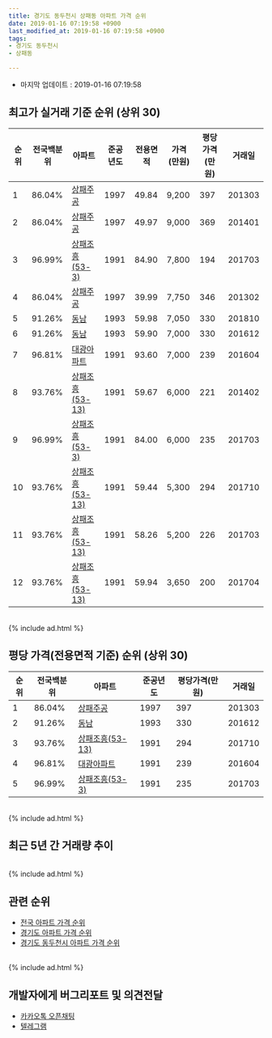 ```yaml
---
title: 경기도 동두천시 상패동 아파트 가격 순위
date: 2019-01-16 07:19:58 +0900
last_modified_at: 2019-01-16 07:19:58 +0900
tags:
- 경기도 동두천시
- 상패동

---
```


* 마지막 업데이트 : 2019-01-16 07:19:58

## 최고가 실거래 기준 순위 (상위 30)


|순위|전국백분위|아파트|준공년도|전용면적|가격(만원)|평당가격(만원)|거래일|
|---|---|---|---|---|---|---|---|
|1|86.04%|[상패주공](https://search.naver.com/search.naver?query=%EA%B2%BD%EA%B8%B0%EB%8F%84+%EB%8F%99%EB%91%90%EC%B2%9C%EC%8B%9C+%EC%83%81%ED%8C%A8%EB%8F%99+%EC%83%81%ED%8C%A8%EC%A3%BC%EA%B3%B5)|1997|49.84|9,200|397|201303|
|2|86.04%|[상패주공](https://search.naver.com/search.naver?query=%EA%B2%BD%EA%B8%B0%EB%8F%84+%EB%8F%99%EB%91%90%EC%B2%9C%EC%8B%9C+%EC%83%81%ED%8C%A8%EB%8F%99+%EC%83%81%ED%8C%A8%EC%A3%BC%EA%B3%B5)|1997|49.97|9,000|369|201401|
|3|96.99%|[상패조흥(53-3)](https://search.naver.com/search.naver?query=%EA%B2%BD%EA%B8%B0%EB%8F%84+%EB%8F%99%EB%91%90%EC%B2%9C%EC%8B%9C+%EC%83%81%ED%8C%A8%EB%8F%99+%EC%83%81%ED%8C%A8%EC%A1%B0%ED%9D%A5%2853-3%29)|1991|84.90|7,800|194|201703|
|4|86.04%|[상패주공](https://search.naver.com/search.naver?query=%EA%B2%BD%EA%B8%B0%EB%8F%84+%EB%8F%99%EB%91%90%EC%B2%9C%EC%8B%9C+%EC%83%81%ED%8C%A8%EB%8F%99+%EC%83%81%ED%8C%A8%EC%A3%BC%EA%B3%B5)|1997|39.99|7,750|346|201302|
|5|91.26%|[동남](https://search.naver.com/search.naver?query=%EA%B2%BD%EA%B8%B0%EB%8F%84+%EB%8F%99%EB%91%90%EC%B2%9C%EC%8B%9C+%EC%83%81%ED%8C%A8%EB%8F%99+%EB%8F%99%EB%82%A8)|1993|59.98|7,050|330|201810|
|6|91.26%|[동남](https://search.naver.com/search.naver?query=%EA%B2%BD%EA%B8%B0%EB%8F%84+%EB%8F%99%EB%91%90%EC%B2%9C%EC%8B%9C+%EC%83%81%ED%8C%A8%EB%8F%99+%EB%8F%99%EB%82%A8)|1993|59.90|7,000|330|201612|
|7|96.81%|[대광아파트](https://search.naver.com/search.naver?query=%EA%B2%BD%EA%B8%B0%EB%8F%84+%EB%8F%99%EB%91%90%EC%B2%9C%EC%8B%9C+%EC%83%81%ED%8C%A8%EB%8F%99+%EB%8C%80%EA%B4%91%EC%95%84%ED%8C%8C%ED%8A%B8)|1991|93.60|7,000|239|201604|
|8|93.76%|[상패조흥(53-13)](https://search.naver.com/search.naver?query=%EA%B2%BD%EA%B8%B0%EB%8F%84+%EB%8F%99%EB%91%90%EC%B2%9C%EC%8B%9C+%EC%83%81%ED%8C%A8%EB%8F%99+%EC%83%81%ED%8C%A8%EC%A1%B0%ED%9D%A5%2853-13%29)|1991|59.67|6,000|221|201402|
|9|96.99%|[상패조흥(53-3)](https://search.naver.com/search.naver?query=%EA%B2%BD%EA%B8%B0%EB%8F%84+%EB%8F%99%EB%91%90%EC%B2%9C%EC%8B%9C+%EC%83%81%ED%8C%A8%EB%8F%99+%EC%83%81%ED%8C%A8%EC%A1%B0%ED%9D%A5%2853-3%29)|1991|84.00|6,000|235|201703|
|10|93.76%|[상패조흥(53-13)](https://search.naver.com/search.naver?query=%EA%B2%BD%EA%B8%B0%EB%8F%84+%EB%8F%99%EB%91%90%EC%B2%9C%EC%8B%9C+%EC%83%81%ED%8C%A8%EB%8F%99+%EC%83%81%ED%8C%A8%EC%A1%B0%ED%9D%A5%2853-13%29)|1991|59.44|5,300|294|201710|
|11|93.76%|[상패조흥(53-13)](https://search.naver.com/search.naver?query=%EA%B2%BD%EA%B8%B0%EB%8F%84+%EB%8F%99%EB%91%90%EC%B2%9C%EC%8B%9C+%EC%83%81%ED%8C%A8%EB%8F%99+%EC%83%81%ED%8C%A8%EC%A1%B0%ED%9D%A5%2853-13%29)|1991|58.26|5,200|226|201703|
|12|93.76%|[상패조흥(53-13)](https://search.naver.com/search.naver?query=%EA%B2%BD%EA%B8%B0%EB%8F%84+%EB%8F%99%EB%91%90%EC%B2%9C%EC%8B%9C+%EC%83%81%ED%8C%A8%EB%8F%99+%EC%83%81%ED%8C%A8%EC%A1%B0%ED%9D%A5%2853-13%29)|1991|59.94|3,650|200|201704|


<br>
{% include ad.html %}
<br>

## 평당 가격(전용면적 기준) 순위 (상위 30)


|순위|전국백분위|아파트|준공년도|평당가격(만원)|거래일|
|---|---|---|---|---|---|
|1|86.04%|[상패주공](https://search.naver.com/search.naver?query=%EA%B2%BD%EA%B8%B0%EB%8F%84+%EB%8F%99%EB%91%90%EC%B2%9C%EC%8B%9C+%EC%83%81%ED%8C%A8%EB%8F%99+%EC%83%81%ED%8C%A8%EC%A3%BC%EA%B3%B5)|1997|397|201303|
|2|91.26%|[동남](https://search.naver.com/search.naver?query=%EA%B2%BD%EA%B8%B0%EB%8F%84+%EB%8F%99%EB%91%90%EC%B2%9C%EC%8B%9C+%EC%83%81%ED%8C%A8%EB%8F%99+%EB%8F%99%EB%82%A8)|1993|330|201612|
|3|93.76%|[상패조흥(53-13)](https://search.naver.com/search.naver?query=%EA%B2%BD%EA%B8%B0%EB%8F%84+%EB%8F%99%EB%91%90%EC%B2%9C%EC%8B%9C+%EC%83%81%ED%8C%A8%EB%8F%99+%EC%83%81%ED%8C%A8%EC%A1%B0%ED%9D%A5%2853-13%29)|1991|294|201710|
|4|96.81%|[대광아파트](https://search.naver.com/search.naver?query=%EA%B2%BD%EA%B8%B0%EB%8F%84+%EB%8F%99%EB%91%90%EC%B2%9C%EC%8B%9C+%EC%83%81%ED%8C%A8%EB%8F%99+%EB%8C%80%EA%B4%91%EC%95%84%ED%8C%8C%ED%8A%B8)|1991|239|201604|
|5|96.99%|[상패조흥(53-3)](https://search.naver.com/search.naver?query=%EA%B2%BD%EA%B8%B0%EB%8F%84+%EB%8F%99%EB%91%90%EC%B2%9C%EC%8B%9C+%EC%83%81%ED%8C%A8%EB%8F%99+%EC%83%81%ED%8C%A8%EC%A1%B0%ED%9D%A5%2853-3%29)|1991|235|201703|


<br>
{% include ad.html %}
<br>

## 최근 5년 간 거래량 추이


<div style="width:100%;">
    <canvas id="deal_progress" height="250"></canvas>
</div>

<script>
new Chart(document.getElementById("deal_progress"), {
    type: 'line',
    data: {
        labels: ['201401','201402','201403','201404','201405','201406','201407','201408','201409','201410','201411','201412','201501','201502','201503','201504','201505','201506','201507','201508','201509','201510','201511','201512','201601','201602','201603','201604','201605','201606','201607','201608','201609','201610','201611','201612','201701','201702','201703','201704','201705','201706','201707','201708','201709','201710','201711','201712','201801','201802','201803','201804','201805','201806','201807','201808','201809','201810','201811','201812','201901'],
        datasets: [{
            label: '실거래 수',
            pointRadius: 1,
            data: [5, 2, 11, 3, 2, 3, 6, 1, 5, 6, 3, 3, 2, 3, 14, 4, 6, 6, 11, 4, 3, 5, 7, 3, 3, 6, 11, 14, 4, 4, 4, 7, 4, 6, 7, 5, 4, 6, 17, 2, 5, 4, 4, 5, 4, 5, 5, 2, 2, 0, 7, 3, 2, 2, 1, 4, 2, 5, 1, 2, 0],
            borderColor: "rgba(255, 201, 14, 1)",
            backgroundColor: "rgba(255, 201, 14, 0.5)",
            fill: true,
        }]
    },
    options: {
        responsive: true,
        title: {
            display: true,
            text: '5년간 거래량 추이'
        },
        tooltips: {
            mode: 'index',
            intersect: false,
        },
        hover: {
            mode: 'nearest',
            intersect: true
        },
        scales: {
            xAxes: [{
                display: true,
                scaleLabel: {
                    display: true,
                    labelString: '년/월'
                }
            }],
            yAxes: [{
                display: true,
                ticks: {
                    suggestedMin: 0,
                },
                scaleLabel: {
                    display: true,
                    labelString: '실거래 수'
                }
            }]
        }
    }
});

</script>


<br>
{% include ad.html %}
<br>

## 관련 순위

- [전국 아파트 가격 순위](https://inasie.github.io/apt-ranking/전국)
- [경기도 아파트 가격 순위](https://inasie.github.io/apt-ranking/경기도)
- [경기도 동두천시 아파트 가격 순위](https://inasie.github.io/apt-ranking/경기도-동두천시)


<br>
{% include ad.html %}
<br>

## 개발자에게 버그리포트 및 의견전달

- [카카오톡 오픈채팅](https://open.kakao.com/o/gLJUAP4)
- [텔레그램](https://t.me/inasie)


